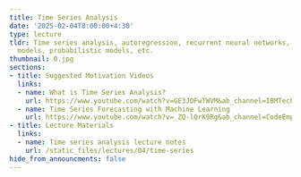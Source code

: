 ```yaml
---
title: Time Series Analysis
date: '2025-02-04T8:00:00+4:30'
type: lecture
tldr: Time series analysis, autoregression, recurrent neural networks, state-space
  models, probabilistic models, etc.
thumbnail: 0.jpg
sections:
- title: Suggested Motivation Videos
  links:
  - name: What is Time Series Analysis?
    url: https://www.youtube.com/watch?v=GE3JOFwTWVM&ab_channel=IBMTechnology
  - name: Time Series Forecasting with Machine Learning
    url: https://www.youtube.com/watch?v=_ZQ-lQrK9Rg&ab_channel=CodeEmporium
- title: Lecture Materials
  links:
  - name: Time series analysis lecture notes
    url: /static_files/lectures/04/time-series
hide_from_announcments: false
---
```

